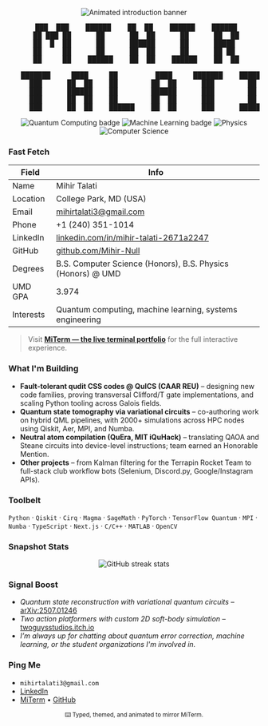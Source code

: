 <p align="center">
  <img src="https://readme-typing-svg.demolab.com?font=Fira+Code&pause=1200&center=true&vCenter=true&width=700&height=60&color=00FF9F&lines=Hey%2C+I'm+Mihir+Talati;Quantum+Computing+%7C+ML+%7C+Systems" alt="Animated introduction banner" />
</p>

<pre align="center">
   ███  ███    ██████    ██  ██    ██████    ██████  
   ██ ███ ██      ██      ██  ██      ██      ██  ██  
   ██  █  ██      ██      ██████      ██      █████   
   ██     ██      ██      ██  ██      ██      ██ ██   
   ██     ██    ██████    ██  ██    ██████    ██  ██  

   ███████     ████     ██         ████     ███████    ██████ 
     ███      ██  ██    ██        ██  ██      ███        ██   
     ███      ██████    ██        ██████      ███        ██   
     ███      ██  ██    ██        ██  ██      ███        ██   
     ███      ██  ██    ██████    ██  ██      ███      ██████ 
</pre>

<p align="center">
  <img src="https://img.shields.io/badge/Quantum_Computing-%2300FF9F?style=flat&logo=Qiskit&logoColor=111111" alt="Quantum Computing badge" />
  <img src="https://img.shields.io/badge/Machine_Learning-%2300CFFF?style=flat&logo=pytorch&logoColor=111111" alt="Machine Learning badge" />
  <img src="https://img.shields.io/badge/Physics-%23FFD166?style=flat&logo=SageMath&logoColor=111111" alt="Physics" />
  <img src="https://img.shields.io/badge/Computer_Science-%23FFD166?style=flat&logo=educative&logoColor=111111" alt="Computer Science" />
</p>

### Fast Fetch

| Field | Info |
| ----- | ---- |
| Name | Mihir Talati |
| Location | College Park, MD (USA) |
| Email | [mihirtalati3@gmail.com](mailto:mihirtalati3@gmail.com) |
| Phone | +1 (240) 351-1014 |
| LinkedIn | [linkedin.com/in/mihir-talati-2671a2247](https://www.linkedin.com/in/mihir-talati-2671a2247/) |
| GitHub | [github.com/Mihir-Null](https://github.com/Mihir-Null) |
| Degrees | B.S. Computer Science (Honors), B.S. Physics (Honors) @ UMD |
| UMD GPA | 3.974 |
| Interests | Quantum computing, machine learning, systems engineering |

> Visit **[MiTerm — the live terminal portfolio](https://miterm.vercel.app)** for the full interactive experience.

### What I'm Building

- **Fault-tolerant qudit CSS codes @ QuICS (CAAR REU)** – designing new code families, proving transversal Clifford/T gate implementations, and scaling Python tooling across Galois fields.
- **Quantum state tomography via variational circuits** – co-authoring work on hybrid QML pipelines, with 2000+ simulations across HPC nodes using Qiskit, Aer, MPI, and Numba.
- **Neutral atom compilation (QuEra, MIT iQuHack)** – translating QAOA and Steane circuits into device-level instructions; team earned an Honorable Mention.
- **Other projects** – from Kalman filtering for the Terrapin Rocket Team to full-stack club workflow bots (Selenium, Discord.py, Google/Instagram APIs).

### Toolbelt

`Python` · `Qiskit` · `Cirq` · `Magma` · `SageMath` · `PyTorch` · `TensorFlow Quantum` · `MPI` · `Numba` · `TypeScript` · `Next.js` · `C/C++` · `MATLAB` · `OpenCV`

### Snapshot Stats

<p align="center">
  <img src="https://github-readme-streak-stats.herokuapp.com?user=Mihir-Null&theme=radical&hide_border=true" alt="GitHub streak stats" />
</p>

### Signal Boost

- *Quantum state reconstruction with variational quantum circuits* – [arXiv:2507.01246](https://arxiv.org/abs/2507.01246)
- *Two action platformers with custom 2D soft-body simulation* – [twoguysstudios.itch.io](https://twoguysstudios.itch.io)
- *I’m always up for chatting about quantum error correction, machine learning, or the student organizations I'm involved in.*

### Ping Me

- `mihirtalati3@gmail.com`
- [LinkedIn](https://www.linkedin.com/in/mihir-talati-2671a2247/)
- [MiTerm](https://miterm.vercel.app) • [GitHub](https://github.com/Mihir-Null)

<p align="center">
  <sub>⌨️ Typed, themed, and animated to mirror MiTerm.</sub>
</p>
